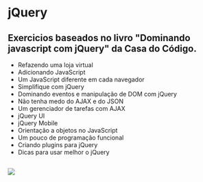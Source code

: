 jQuery
===============================================

Exercicios baseados no livro "Dominando javascript com jQuery" da Casa do Código.
--------------------

- Refazendo uma loja virtual
- Adicionando JavaScript
- Um JavaScript diferente em cada navegador
- Simplifique com jQuery
- Dominando eventos e manipulação de DOM com jQuery
- Não tenha medo do AJAX e do JSON 
- Um gerenciador de tarefas com AJAX
- jQuery UI
- jQuery Mobile
- Orientação a objetos no JavaScript
- Um pouco de programação funcional  
- Criando plugins para jQuery
- Dicas para usar melhor o jQuery

 ![](https://github.com/jacksonn455/loja-jquery/blob/master/capa.png)
--------------------
